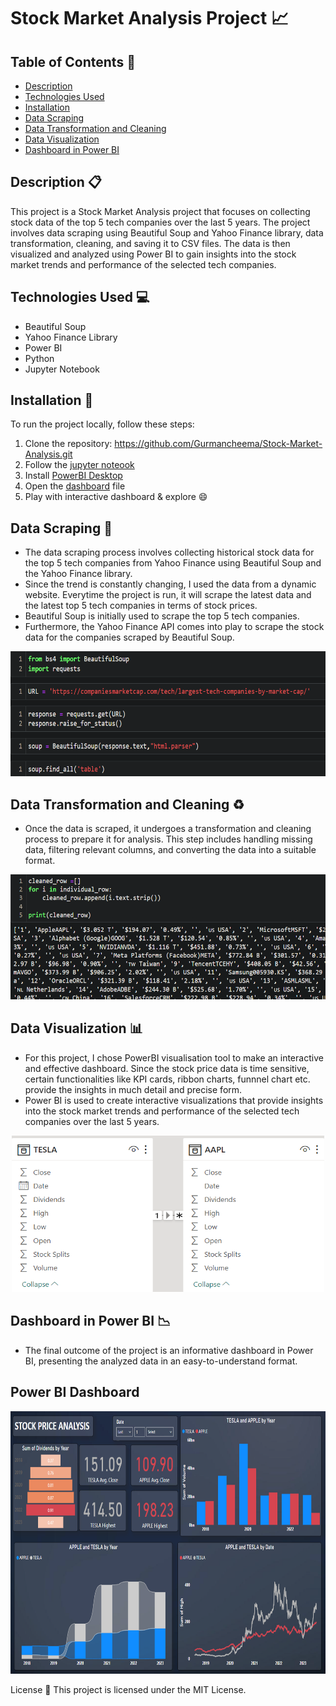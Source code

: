 # Stock Market Analysis Project :chart_with_upwards_trend:

## Table of Contents :bookmark_tabs:

- [Description](#description-clipboard)
- [Technologies Used](#Technologies-used)
- [Installation](#installation)
- [Data Scraping](#data-scraping)
- [Data Transformation and Cleaning](#data-transformation-and-cleaning)
- [Data Visualization](#data-visualization)
- [Dashboard in Power BI](#dashboard-in-power-bi)

## Description :clipboard:

This project is a Stock Market Analysis project that focuses on collecting stock data of the top 5 tech companies over the last 5 years. The project involves data scraping using Beautiful Soup and Yahoo Finance library, data transformation, cleaning, and saving it to CSV files. The data is then visualized and analyzed using Power BI to gain insights into the stock market trends and performance of the selected tech companies.


## Technologies Used :computer:

- Beautiful Soup
- Yahoo Finance Library
- Power BI
- Python
- Jupyter Notebook

## Installation :floppy_disk:

To run the project locally, follow these steps:

1. Clone the repository:
    https://github.com/Gurmancheema/Stock-Market-Analysis.git
2. Follow the [jupyter noteook](https://github.com/Gurmancheema/Stock-Market-Analysis/blob/main/Stock%20Market%20Data%20Acquisition%20by%20Web%20Scrapping.ipynb)
3. Install [PowerBI Desktop](https://powerbi.microsoft.com/en-ca/downloads/)
4. Open the [dashboard](https://github.com/Gurmancheema/Stock-Market-Analysis/blob/main/dashboard.pbix) file
5. Play with interactive dashboard & explore :smile:
## Data Scraping :mag_right:
- The data scraping process involves collecting historical stock data for the top 5 tech companies from Yahoo Finance using Beautiful Soup and the Yahoo Finance library.
- Since the trend is constantly changing, I used the data from a dynamic website. Everytime the project is run, it will scrape the latest data and the latest top 5 tech companies in terms of stock prices.
- Beautiful Soup is initially used to scrape the top 5 tech companies.
- Furthermore, the Yahoo Finance API comes into play to scrape the stock data for the companies scraped by Beautiful Soup.
<p align="center">
  <img width="550" height="200" src="ss3.png">
</p>

## Data Transformation and Cleaning :recycle:

- Once the data is scraped, it undergoes a transformation and cleaning process to prepare it for analysis. This step includes handling missing data, filtering relevant columns, and converting the data into a suitable format.
<p align="center">
  <img width="550" height="200" src="ss4.png">
</p>  

## Data Visualization :bar_chart:

- For this project, I chose PowerBI visualisation tool to make an interactive and effective dashboard. Since the stock price data is time sensitive, certain functionalities like KPI cards, ribbon charts, funnnel chart etc. provide the insights in much detail and precise form.
- Power BI is used to create interactive visualizations that provide insights into the stock market trends and performance of the selected tech companies over the last 5 years.
<p align="center">
  <img width="500" height="250" src="ss2.png">
</p>

## Dashboard in Power BI :chart_with_downwards_trend:

- The final outcome of the project is an informative dashboard in Power BI, presenting the analyzed data in an easy-to-understand format.

## Power BI Dashboard
<p align="center">
  <img width="700" height="420" src="ss.png">
</p>

License :scroll:
This project is licensed under the MIT License.
